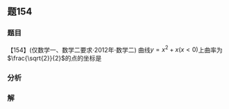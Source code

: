 ## 题154
### 题目
【154】(仅数学一、数学二要求$\cdot  {2012}$年$\cdot$数学二) 曲线$y = {x}^{2} + x( {x < 0})$上曲率为$\frac{\sqrt{2}}{2}$的点的坐标是
### 分析

### 解